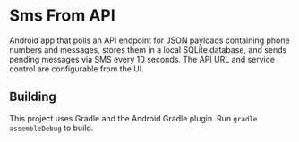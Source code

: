 # Sms From API

Android app that polls an API endpoint for JSON payloads containing phone numbers and messages, stores them in a local SQLite database, and sends pending messages via SMS every 10 seconds. The API URL and service control are configurable from the UI.

## Building

This project uses Gradle and the Android Gradle plugin. Run `gradle assembleDebug` to build.
